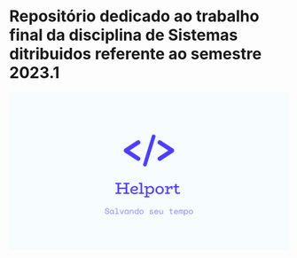#  Repositório dedicado ao trabalho final da disciplina de Sistemas ditribuidos referente ao semestre 2023.1

![Logo Helport](/Materiais/Logo_Helport.png)